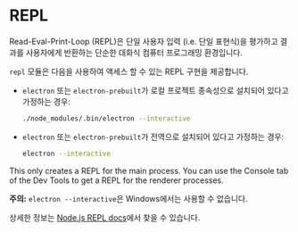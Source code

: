 # REPL

Read-Eval-Print-Loop (REPL)은 단일 사용자 입력 (i.e. 단일 표현식)을  평가하고 결과를 사용자에게 반환하는 단순한 대화식 컴퓨터 프로그래밍 환경입니다.

`repl` 모듈은 다음을 사용하여 액세스 할 수 있는 REPL 구현을 제공합니다.

* `electron` 또는 `electron-prebuilt`가 로컬 프로젝트 종속성으로 설치되어 있다고 가정하는 경우:

  ```sh
  ./node_modules/.bin/electron --interactive
  ```
* `electron` 또는 `electron-prebuilt`가 전역으로 설치되어 있다고 가정하는 경우:

  ```sh
  electron --interactive
  ```

This only creates a REPL for the main process. You can use the Console tab of the Dev Tools to get a REPL for the renderer processes.

**주의:** `electron --interactive`은 Windows에서는 사용할 수 없습니다.

상세한 정보는 [Node.js REPL docs](https://nodejs.org/dist/latest/docs/api/repl.html)에서 찾을 수 있습니다.
